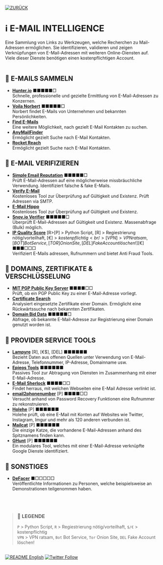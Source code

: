 <div align="left">
  <a href="https://github.com/ot2i7ba/OSINT/blob/main/de/"><img alt="ZURÜCK" src="https://img.shields.io/badge/ZURÜCK-lightgrey.svg?style=for-the-badge"></a>
</div>

# ℹ️ E-MAIL INTELLIGENCE
Eine Sammlung von Links zu Werkzeugen, welche Recherchen zu Mail-Adressen ermöglichen. Sie identifizieren, validieren und zeigen Verknüpfungen von E-Mail-Adressen mit weiteren Online-Diensten auf. Viele dieser Dienste benötigen einen kostenpflichtigen Account.<br/><br/>

## 📑 E-MAILS SAMMELN
- **[Hunter.io](https://hunter.io/ "Hunter.io")** ■■■■■□<br/>
Schnelle, professionelle und gezielte Ermittlung von E-Mail-Adressen zu Konzernen.
- **[Voila Norbert](https://www.voilanorbert.com/ "Voila Norbert")** ■■■■■□<br/>
Norbert findet E-Mails von Unternehmen und bekannten Persönlichkeiten.
- **[Find E-Mails](https://www.findemails.com/ "Find E-Mails")**<br/>
Eine weitere Möglichkeit, nach gezielt E-Mail Kontakten zu suchen.
- **[AnyMailFinder](https://anymailfinder.com/ "AnyMailFinder")**<br/>
Ermöglicht gezielt Suche nach E-Mail Kontakten.
- **[Rocket Reach](https://rocketreach.co/ "Rocket Reach")**<br/>
Ermöglicht gezielt Suche nach E-Mail Kontakten.

## 📑 E-MAIL VERIFIZIEREN
- **[Simple Email Reputation](https://emailrep.io/ "Simple Email Reputation")** ■■■■■□<br/>
Prüft E-Mail-Adressen auf eine möglicherweise missbräuchliche Verwendung. Identifiziert falsche & fake E-Mails.
- **[Verify E-Mail](https://verify-email.org/ "Verify E-Mail")**<br/>
Kostenloses Tool zur Überprüfung auf Gültigkeit und Existenz. Prüft Adressen via SMTP.
- **[E-Mail Hippo](https://tools.emailhippo.com/ "E-Mail Hippo")**<br/>
Kostenloses Tool zur Überprüfung auf Gültigkeit und Existenz.
- **[Snov.io Verifier](https://snov.io/email-verifier "Snov.io Verifier")** ■■■■■□<br/>
Überprüft E-Mail-Adressen auf Gültigkeit und Existenz. Massenabfrage (Bulk) möglich.
- **[IP Quality Score](https://www.ipqualityscore.com/ "IP Quality Score")** [R>[P] > Python Script, [R] > Regiestrierung nötig/vorteilhaft, [€$] > kostenpflichtig<br/>[VPN] > VPN ratsam, [BOT] Bot Service, [TOR] Onion Site, [DEL] Fake Account löschen!] [€$] ■■■□□□<br/>
Verifiziert E-Mails adressen, Rufnummern und bietet Anti Fraud Tools.

## 📑 DOMAINS, ZERTIFIKATE & VERSCHLÜSSELUNG
- **[MIT PGP Public Key Server](https://pgp.mit.edu/ "MIT PGP Public Key Server")** ■■■■□□<br/>
Prüft, ob ein PGP Public Key zu einer E-Mail-Adresse vorliegt.
- **[Certificate Search](https://crt.sh/ "Certificate Search")**<br/>
Analysiert eingesetzte Zertifikate einer Domain. Ermöglicht eine Rückwärtssuche nach bekannten Zertifikaten.
- **[Domain Bid Data](https://domainbigdata.com/ "Domain Big Data")** ■■■■■□<br/>
Abfrage, ob bekannte E-Mail-Adresse zur Registrierung einer Domain genutzt worden ist.

## 📑 PROVIDER SERVICE TOOLS
- **[Lampyre](https://lampyre.io/ "Lampyre.io")** [R], [€$], [DEL] ■■■■■■<br/>
Bezieht Daten aus offenen Quellen unter Verwendung von E-Mail-Adresse, Telefonnummer, IP-Adresse, Domainname usw.
- **[Epieos Tools](https://tools.epieos.com/ "Epieos Tools - E-Mail Lookup")** ■■■■■■<br/>
Passives Tool zur Abtragung von Diensten im Zusammenhang mit einer E-Mail-Adresse.
- **[E-Mail Sherlock](https://www.emailsherlock.com "E-Mail Sherlock")** ■■■■□□<br/>
Findet herraus, mit welchen Webseiten eine E-Mail Adresse verlinkt ist.
- **[email2phonenumber](https://github.com/martinvigo/email2phonenumber "email2phonenumber")** [P] ■■■■□□<br/>
Versucht anhand von Password Recovery Funktionen eine Rufnummer zu rekonstruieren.
- **[Holehe](https://github.com/megadose/holehe "Github, Holehe")** [P] ■■■■■■<br/>
Holehe prüft, ob eine E-Mail mit Konten auf Websites wie Twitter, Instagram, Imgur und mehr als 120 anderen verbunden ist.
- **[Mailcat](https://github.com/sharsil/mailcat "Github, Mailcat")** [P] ■■■■■■<br/>
Die einzige Katze, die vorhandene E-Mail-Adressen anhand des Spitznamens finden kann.
- **[GHunt](https://github.com/mxrch/ghunt "Github, GHunt")** [P] ■■■■■■<br/>
Ein modulares Tool, welches mit einer E-Mail-Adresse verknüpfte Google Dienste identifiziert.

## 📑 SONSTIGES
- **[DeFacer](https://defacer.id/ "DeFacer")** ■□□□□□<br/>
Veröffentlichte Informationen zu Personen, welche beispielsweise an Demonstrationen teilgenommen haben.

<br/><br/>
>### 📌 LEGENDE
>`P` > Python Script, `R` > Regiestrierung nötig/vorteilhaft, `$/€` > kostenpflichtig<br/>`VPN` > VPN ratsam, `Bot` Bot Service, `Tor` Onion Site, `DEL` Fake Account löschen!

<br/>
<div align="left">
  <a href="https://github.com/ot2i7ba/OSINT/blob/main/en/README.md"><img alt="README English" src="https://img.shields.io/badge/README-English-lightgrey.svg?style=for-the-badge"></a>
  <a href="https://twitter.com/intent/follow?screen_name=ot2i7ba"><img alt="Twitter Follow" src="https://img.shields.io/twitter/follow/ot2i7ba?logo=twitter&logoColor=white&style=for-the-badge"></a>
</div>
